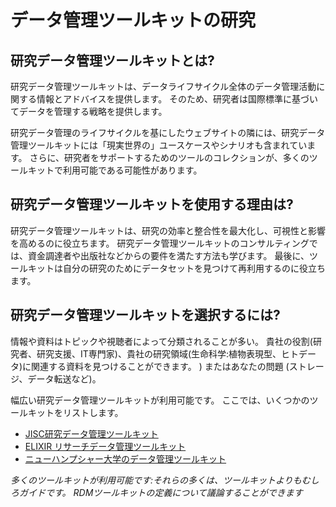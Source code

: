 # データ管理ツールキットの研究

## 研究データ管理ツールキットとは?

研究データ管理ツールキットは、データライフサイクル全体のデータ管理活動に関する情報とアドバイスを提供します。 そのため、研究者は国際標準に基づいてデータを管理する戦略を提供します。

研究データ管理のライフサイクルを基にしたウェブサイトの隣には、研究データ管理ツールキットには「現実世界の」ユースケースやシナリオも含まれています。 さらに、研究者をサポートするためのツールのコレクションが、多くのツールキットで利用可能である可能性があります。


## 研究データ管理ツールキットを使用する理由は?

研究データ管理ツールキットは、研究の効率と整合性を最大化し、可視性と影響を高めるのに役立ちます。 研究データ管理ツールキットのコンサルティングでは、資金調達者や出版社などからの要件を満たす方法も学びます。 最後に、ツールキットは自分の研究のためにデータセットを見つけて再利用するのに役立ちます。


## 研究データ管理ツールキットを選択するには?

情報や資料はトピックや視聴者によって分類されることが多い。 貴社の役割(研究者、研究支援、IT専門家)、貴社の研究領域(生命科学:植物表現型、ヒトデータ)に関連する資料を見つけることができます。 ) またはあなたの問題 (ストレージ、データ転送など)。


幅広い研究データ管理ツールキットが利用可能です。 ここでは、いくつかのツールキットをリストします。

* [JISC研究データ管理ツールキット](https://rdmtoolkit.jisc.ac.uk/rdm-for-researchers/)
* [ELIXIR リサーチデータ管理ツールキット](https://rdm.elixir-europe.org/index.html)
* [ニューハンプシャー大学のデータ管理ツールキット](https://libraryguides.unh.edu/datamanagement)

*多くのツールキットが利用可能です:それらの多くは、ツールキットよりもむしろガイドです。 RDMツールキットの定義について議論することができます*

